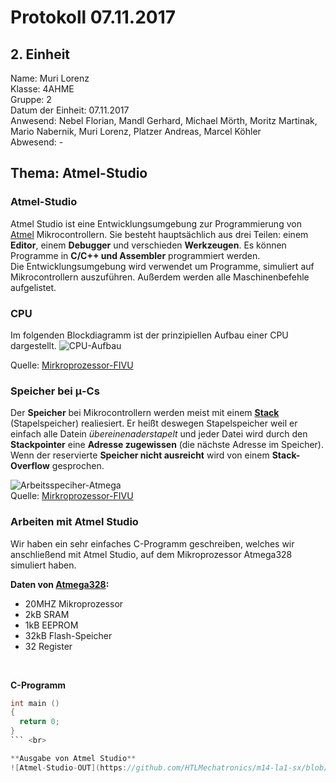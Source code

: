 # Protokoll 07.11.2017
## 2. Einheit

Name: Muri Lorenz <br>
Klasse: 4AHME <br>
Gruppe: 2 <br>
Datum der Einheit: 07.11.2017 <br>
Anwesend: Nebel Florian, Mandl Gerhard, Michael Mörth, Moritz Martinak, Mario Nabernik, Muri Lorenz, Platzer Andreas, Marcel Köhler <br>
Abwesend: - <br>

## Thema: Atmel-Studio

### Atmel-Studio
Atmel Studio ist eine Entwicklungsumgebung zur Programmierung von [Atmel](http://www.atmel.com/) Mikrocontrollern. Sie besteht hauptsächlich aus drei Teilen: einem **Editor**, einem **Debugger** und verschieden **Werkzeugen**. Es können Programme in **C/C++ und Assembler** programmiert werden. <br>
Die Entwicklungsumgebung wird verwendet um Programme, simuliert auf Mikrocontrollern auszuführen. Außerdem werden alle Maschinenbefehle aufgelistet.

### CPU
Im folgenden Blockdiagramm ist der prinzipiellen Aufbau einer CPU dargestellt.
![CPU-Aufbau](https://github.com/HTLMechatronics/m14-la1-sx/blob/murlom14/cpu.svg)

Quelle: [Mirkroprozessor-FIVU](https://lms.at/dotlrn/classes/informatik/610437.4AHME_FIVU.17_18/xolrn/EC743ABCF7AB5.symlink?resource_id=0-237409759&m=view#188315330)

### Speicher bei μ-Cs
Der **Speicher** bei Mikrocontrollern werden meist mit einem **[Stack](https://de.wikipedia.org/wiki/Stapelspeicher)** (Stapelspeicher) realiesiert. Er heißt deswegen Stapelspeicher weil er einfach alle Datein *übereinenaderstapelt* und jeder Datei wird durch den **Stackpointer** eine **Adresse zugewissen** (die nächste Adresse im Speicher). <br>
Wenn der reservierte **Speicher nicht ausreicht** wird von einem **Stack-Overflow** gesprochen. <br>

![Arbeitsspeciher-Atmega](https://github.com/HTLMechatronics/m14-la1-sx/blob/murlom14/SRAM_Aufbau.PNG) <br>
Quelle: [Mirkroprozessor-FIVU](https://lms.at/dotlrn/classes/informatik/610437.4AHME_FIVU.17_18/xolrn/EC743ABCF7AB5.symlink?resource_id=0-237409759&m=view#189503049) <br>


### Arbeiten mit Atmel Studio

Wir haben ein sehr einfaches C-Programm geschreiben, welches wir anschließend mit Atmel Studio, auf dem Mikroprozessor Atmega328 simuliert haben. 

**Daten von [Atmega328](http://www.microchip.com/wwwproducts/en/ATmega328):**
 * 20MHZ Mikroprozessor
 * 2kB SRAM
 * 1kB EEPROM
 * 32kB Flash-Speicher
 * 32 Register 
 <br>

**C-Programm**
```c
int main ()
{
  return 0;
}
``` <br>

**Ausgabe von Atmel Studio**
![Atmel-Studio-OUT](https://github.com/HTLMechatronics/m14-la1-sx/blob/murlom14/Atmel_Studio_OUT.jpg)
